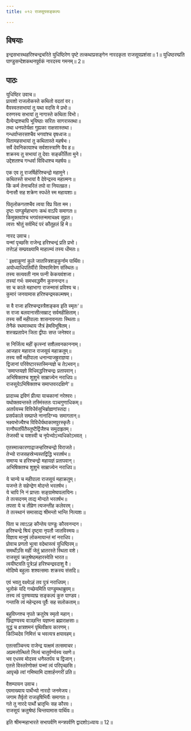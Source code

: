 ```yaml
---
title: ०१२ राजसूयसङ्कल्पः

---
```

## विषयाः

इन्द्रसभास्थहरिश्चन्द्रचरिते युधिष्ठिरेण पृष्टे तत्कथाप्रसङ्गेन नारदकृता राजसूयप्रशंसा॥ 1॥ युधिष्ठरम्प्रति पाण्डुसन्देशकथनपूर्वकं नारदस्य गमनम्॥ 2॥

## पाठः

युधिष्ठिर उवाच॥  
प्रायशो राजलोकस्ते कथितो वदतां वर।  
वैवस्वतसभायां तु यथा वदसि मे प्रभो॥  
वरुणस्य सभायां तु नागास्ते कथिता विभो।  
दैत्येन्द्राश्चापि भूयिष्ठाः सरितः सागरास्तथा॥  
तथा धनपतेर्यक्षा गुह्यका राक्षसास्तथा।  
गन्धर्वाप्सरसश्चैव भगवांश्च वृषध्वजः॥  
पितामहसभायां तु कथितास्ते महर्षभः।  
सर्वे देवनिकायाश्च सर्वशास्त्राणि वैव ह॥  
शक्रस्य तु सभायां तु देवाः सङ्कीर्तिता मुने।  
उद्देशतश्च गन्धर्वा विविधाश्च महर्षयः॥  

एक एव तु राजर्षिर्हरिश्चन्द्रो महामुने।  
कथितस्ते सभायां वै देवेन्द्रस्य महात्मनः॥  
किं कर्म तेनाचरितं तपो वा नियतव्रत।  
येनासौ सह शक्रेण स्पर्धते स्म महायशाः॥  

पितृलोकगतश्चैव त्वया विप्र पिता मम।  
दृष्टः पाण्डुर्महाभागः कथं वाऽपि समागतः॥  
किमुक्तवांश्च भगवंस्तन्ममाचक्ष्व सुव्रत।  
त्वत्तः श्रोतुं सर्वमिदं परं कौतूहलं हि मे॥  

नारद उवाच।  
यन्मां पृच्छसि राजेन्द्र हरिश्चन्द्रं प्रति प्रभो।  
तत्तेऽहं सम्प्रवक्ष्यामि माहात्म्यं तस्य धीमतः॥  

` इक्ष्वाकूणां कुले जातस्त्रिशङ्कुर्नाम पार्थिवः।  
अयोध्याधिपतिर्वीरो विश्वामित्रेण संस्थितः॥  
तस्य सत्यवती नाम पत्नी केकयवंशजा।  
तस्यां गर्भः समभवद्धर्मेण कुरुनन्दन॥  
सा च काले महाभागा राजन्मासं प्रविश्य च।  
कुमारं जनयामास हरिश्चन्द्रमकल्मषम्।  

स वै राजा हरिश्चन्द्रस्त्रैशङ्कव इति स्मृतः'॥  
स राजा बलवानासीत्सम्राट् सर्वमहीक्षिताम्।  
तस्य सर्वे महीपालाः शासनावनताः स्थिताः॥  
तेनैकं रथमास्थाय जैत्रं हेमविभूषितम्।  
शस्त्रप्रतापेन जिता द्वीपाः सप्त जनेश्वर॥  

स निर्जित्य महीं कृत्स्नां सशैलवनकाननाम्।  
आजहार महाराज राजसूयं महाक्रतुम्॥  
तस्य सर्वे महीपाला धनान्याजह्रुराज्ञया।  
द्विजानां परिवेष्टारस्तस्मिन्यज्ञे च तेऽभवन्॥  
`समाप्तयज्ञो विधिवद्धरिश्चन्द्रः प्रतापवान्।  
अभिषिक्तश्च शुशुभे साम्राज्येन नराधिपः॥  
राजसूयेऽभिषिक्तश्च समाप्तवरदक्षिणे'॥  

प्रादाच्च द्रविणं प्रीत्या याचकानां नरेश्वरः।  
यथोक्तवन्तस्ते तस्मिंस्ततः पञ्चगुणाधिकम्॥  
अतर्पयच्च विविधैर्वसुभिर्ब्राह्मणांस्तदा।  
प्रसर्पकाले सम्प्राप्ते नानादिग्भ्यः समागतान्॥  
भक्ष्यभोज्यैश्च विविधैर्यथाकामपुरस्कृतैः।  
रत्नौघतर्पितैस्तुष्टैर्द्विजैश्च समुदाहृतम्।  
तेजस्वी च यशस्वी च नृपेभ्योऽभ्यधिकोऽभवत् ।  

एतस्मात्कारणाद्राजन्हरिश्चन्द्रो विराजते।  
तेभ्यो राजसहस्रेभ्यस्तद्विद्धि भरतर्षभ॥  
समाप्य च हरिश्चन्द्रो महायज्ञं प्रतापवान्।  
अभिषिक्तश्च शुशुभे साम्राज्येन नराधिप॥  

ये चान्ये च महीपाला राजसूयं महाक्रतुम्।  
यजन्ते ते सहेन्द्रेण मोदन्ते भरतर्षभ।  
ये चापि नि नं प्राप्ताः सङ्ग्रामेष्वपलायिनः।  
ते तत्सदनम् ताद्य मोन्दते भरतर्षभ॥  
तपसा ये च तीव्रेण त्यजन्तीह कलेवरम्।  
ते तत्स्थानं समासाद्य श्रीमन्तो भान्ति नित्यशः॥  

पिता च त्वाऽऽह कौन्तेय पाण्डुः कौरवनन्दन।  
हरिश्चन्द्रे श्रियं दृष्ट्वा नृपतौ जातविस्मयः॥  
विज्ञाय मानुषं लोकमायान्तं मां नराधिप।  
प्रोवाच प्रणतो भूत्वा वदेथास्त्वं युधिष्ठिरम्॥  
समर्थोऽसि महीं जेतुं भ्रातरस्ते स्थिता वशे।  
राजसूयं क्रतुश्रेष्ठमहारस्वेति भारत॥  
त्वयीष्टवति पुत्रेऽहं हरिश्चन्द्रवदाशु वै।  
मोदिष्ये बहुलाः शश्वत्समाः शक्रस्य संसदि॥  

एवं भवतु वक्ष्येऽहं तव पुत्रं नराधिपम्।  
भूलोकं यदि गच्छेयमिति पाण्डुमथाब्रुवम्॥  
तस्य त्वं पुरुषव्याघ्र सङ्कल्पं कुरु पाण्डव।  
गन्तासि त्वं महेन्द्रस्य पूर्वैः सह सलोकताम्॥  

बहुविघ्नश्च नृपते क्रतुरेष स्मृतो महान्।  
छिद्राण्यस्य वाञ्छन्ति यज्ञघ्ना ब्रह्मराक्षसाः॥  
युद्धं च क्षत्रशमनं पृथिवीक्षय कारणम्।  
किञ्चिदेव निमित्तं च भवत्यत्र क्षयावहम्॥  

एतत्सञ्चिन्त्य राजेन्द्र यत्क्षमं तत्समाचर।  
अप्रमत्तोत्थितो नित्यं चातुर्वर्ण्यस्य रक्षणे॥  
भव एधस्व मोदस्व धनैस्तर्पय च द्विजान्।  
एतत्ते विस्तरेणोक्तं यन्मां त्वं परिपृच्छसि।  
आपृच्छे त्वां गमिष्यामि दाशार्हनगरीं प्रति॥  

वैशम्पायन उवाच।  
एवमाख्याय पार्थेभ्यो नारदो जनमेजय।  
जगाम तैर्वृतो राजन्नृषिभिर्यैः समागतः॥  
गते तु नारदे पार्थो भ्रातृभिः सह कौरवः।  
राजसूयं क्रतुश्रेष्ठं चिन्तयामास पार्थिवः॥  

इति श्रीमन्महाभारते सभापर्वणि मन्त्रपर्वणि द्वादशोऽध्यायः॥ 12॥